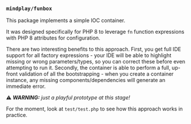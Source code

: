 ### `mindplay/funbox`

This package implements a simple IOC container.

It was designed specifically for PHP 8 to leverage `fn` function expressions with PHP 8 attributes for configuration.

There are two interesting benefits to this approach. First, you get full IDE support for all factory expressions - your IDE will be able to highlight missing or wrong parameters/types, so you can correct these before even attempting to run it. Secondly, the container is able to perform a full, up-front validation of all the bootstrapping - when you create a container instance, any missing components/dependencies will generate an immediate error.

⚠ ***WARNING:** just a playful prototype at this stage!*

For the moment, look at `test/test.php` to see how this approach works in practice.
